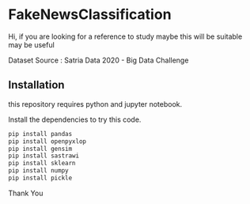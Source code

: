 # FakeNewsClassification

Hi, if you are looking for a reference to study maybe this will be suitable
may be useful

Dataset Source : Satria Data 2020 - Big Data Challenge



## Installation

this repository requires python and jupyter notebook.

Install the dependencies to try this code.

```sh
pip install pandas
pip install openpyxlop
pip install gensim
pip install sastrawi
pip install sklearn
pip install numpy
pip install pickle
```

Thank You
